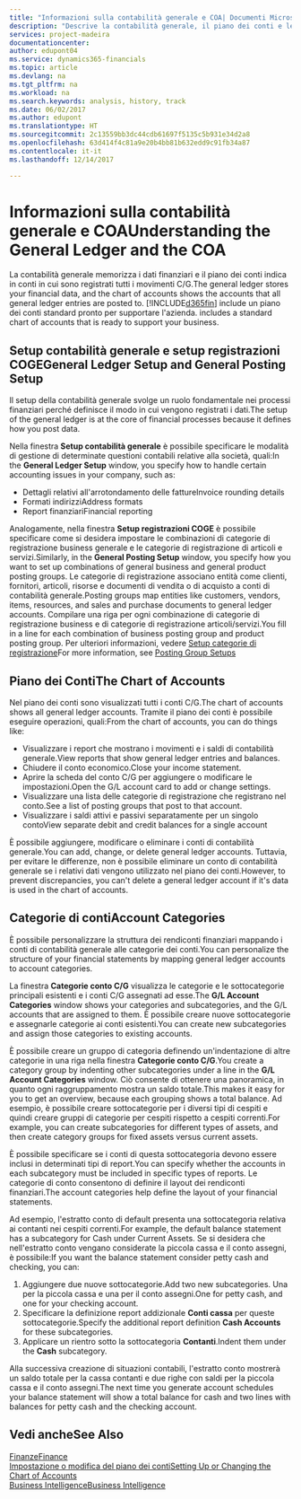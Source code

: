 ```yaml
---
title: "Informazioni sulla contabilità generale e COA| Documenti Microsoft"
description: "Descrive la contabilità generale, il piano dei conti e le categorie dei conti."
services: project-madeira
documentationcenter: 
author: edupont04
ms.service: dynamics365-financials
ms.topic: article
ms.devlang: na
ms.tgt_pltfrm: na
ms.workload: na
ms.search.keywords: analysis, history, track
ms.date: 06/02/2017
ms.author: edupont
ms.translationtype: HT
ms.sourcegitcommit: 2c13559bb3dc44cdb61697f5135c5b931e34d2a8
ms.openlocfilehash: 63d414f4c81a9e20b4bb81b632edd9c91fb34a87
ms.contentlocale: it-it
ms.lasthandoff: 12/14/2017

---
```

# <a name="understanding-the-general-ledger-and-the-coa"></a><span data-ttu-id="a975c-103">Informazioni sulla contabilità generale e COA</span><span class="sxs-lookup"><span data-stu-id="a975c-103">Understanding the General Ledger and the COA</span></span>
<span data-ttu-id="a975c-104">La contabilità generale memorizza i dati finanziari e il piano dei conti indica in conti in cui sono registrati tutti i movimenti C/G.</span><span class="sxs-lookup"><span data-stu-id="a975c-104">The general ledger stores your financial data, and the chart of accounts shows the accounts that all general ledger entries are posted to.</span></span> [!INCLUDE[d365fin](includes/d365fin_md.md)]<span data-ttu-id="a975c-105"> include un piano dei conti standard pronto per supportare l'azienda.</span><span class="sxs-lookup"><span data-stu-id="a975c-105"> includes a standard chart of accounts that is ready to support your business.</span></span>

## <a name="general-ledger-setup-and-general-posting-setup"></a><span data-ttu-id="a975c-106">Setup contabilità generale e setup registrazioni COGE</span><span class="sxs-lookup"><span data-stu-id="a975c-106">General Ledger Setup and General Posting Setup</span></span>
<span data-ttu-id="a975c-107">Il setup della contabilità generale svolge un ruolo fondamentale nei processi finanziari perché definisce il modo in cui vengono registrati i dati.</span><span class="sxs-lookup"><span data-stu-id="a975c-107">The setup of the general ledger is at the core of financial processes because it defines how you post data.</span></span>  

<span data-ttu-id="a975c-108">Nella finestra **Setup contabilità generale** è possibile specificare le modalità di gestione di determinate questioni contabili relative alla società, quali:</span><span class="sxs-lookup"><span data-stu-id="a975c-108">In the **General Ledger Setup** window, you specify how to handle certain accounting issues in your company, such as:</span></span>  

* <span data-ttu-id="a975c-109">Dettagli relativi all'arrotondamento delle fatture</span><span class="sxs-lookup"><span data-stu-id="a975c-109">Invoice rounding details</span></span>  
* <span data-ttu-id="a975c-110">Formati indirizzi</span><span class="sxs-lookup"><span data-stu-id="a975c-110">Address formats</span></span>  
* <span data-ttu-id="a975c-111">Report finanziari</span><span class="sxs-lookup"><span data-stu-id="a975c-111">Financial reporting</span></span>  

<span data-ttu-id="a975c-112">Analogamente, nella finestra **Setup registrazioni COGE** è possibile specificare come si desidera impostare le combinazioni di categorie di registrazione business generale e le categorie di registrazione di articoli e servizi.</span><span class="sxs-lookup"><span data-stu-id="a975c-112">Similarly, in the **General Posting Setup** window, you specify how you want to set up combinations of general business and general product posting groups.</span></span> <span data-ttu-id="a975c-113">Le categorie di registrazione associano entità come clienti, fornitori, articoli, risorse e documenti di vendita o di acquisto a conti di contabilità generale.</span><span class="sxs-lookup"><span data-stu-id="a975c-113">Posting groups map entities like customers, vendors, items, resources, and sales and purchase documents to general ledger accounts.</span></span> <span data-ttu-id="a975c-114">Compilare una riga per ogni combinazione di categorie di registrazione business e di categorie di registrazione articoli/servizi.</span><span class="sxs-lookup"><span data-stu-id="a975c-114">You fill in a line for each combination of business posting group and product posting group.</span></span> <span data-ttu-id="a975c-115">Per ulteriori informazioni, vedere [Setup categorie di registrazione](finance-posting-groups.md)</span><span class="sxs-lookup"><span data-stu-id="a975c-115">For more information, see [Posting Group Setups](finance-posting-groups.md)</span></span>  

## <a name="the-chart-of-accounts"></a><span data-ttu-id="a975c-116">Piano dei Conti</span><span class="sxs-lookup"><span data-stu-id="a975c-116">The Chart of Accounts</span></span>
<span data-ttu-id="a975c-117">Nel piano dei conti sono visualizzati tutti i conti C/G.</span><span class="sxs-lookup"><span data-stu-id="a975c-117">The chart of accounts shows all general ledger accounts.</span></span> <span data-ttu-id="a975c-118">Tramite il piano dei conti è possibile eseguire operazioni, quali:</span><span class="sxs-lookup"><span data-stu-id="a975c-118">From the chart of accounts, you can do things like:</span></span>  

* <span data-ttu-id="a975c-119">Visualizzare i report che mostrano i movimenti e i saldi di contabilità generale.</span><span class="sxs-lookup"><span data-stu-id="a975c-119">View reports that show general ledger entries and balances.</span></span>  
* <span data-ttu-id="a975c-120">Chiudere il conto economico.</span><span class="sxs-lookup"><span data-stu-id="a975c-120">Close your income statement.</span></span>  
* <span data-ttu-id="a975c-121">Aprire la scheda del conto C/G per aggiungere o modificare le impostazioni.</span><span class="sxs-lookup"><span data-stu-id="a975c-121">Open the G/L account card to add or change settings.</span></span>  
* <span data-ttu-id="a975c-122">Visualizzare una lista delle categorie di registrazione che registrano nel conto.</span><span class="sxs-lookup"><span data-stu-id="a975c-122">See a list of posting groups that post to that account.</span></span>
* <span data-ttu-id="a975c-123">Visualizzare i saldi attivi e passivi separatamente per un singolo conto</span><span class="sxs-lookup"><span data-stu-id="a975c-123">View separate debit and credit balances for a single account</span></span>  

<span data-ttu-id="a975c-124">È possibile aggiungere, modificare o eliminare i conti di contabilità generale.</span><span class="sxs-lookup"><span data-stu-id="a975c-124">You can add, change, or delete general ledger accounts.</span></span> <span data-ttu-id="a975c-125">Tuttavia, per evitare le differenze, non è possibile eliminare un conto di contabilità generale se i relativi dati vengono utilizzato nel piano dei conti.</span><span class="sxs-lookup"><span data-stu-id="a975c-125">However, to prevent discrepancies, you can't delete a general ledger account if it's data is used in the chart of accounts.</span></span>  

## <a name="account-categories"></a><span data-ttu-id="a975c-126">Categorie di conti</span><span class="sxs-lookup"><span data-stu-id="a975c-126">Account Categories</span></span>
<span data-ttu-id="a975c-127">È possibile personalizzare la struttura dei rendiconti finanziari mappando i conti di contabilità generale alle categorie dei conti.</span><span class="sxs-lookup"><span data-stu-id="a975c-127">You can personalize the structure of your financial statements by mapping general ledger accounts to account categories.</span></span>  

<span data-ttu-id="a975c-128">La finestra **Categorie conto C/G** visualizza le categorie e le sottocategorie principali esistenti e i conti C/G assegnati ad esse.</span><span class="sxs-lookup"><span data-stu-id="a975c-128">The **G/L Account Categories** window shows your categories and subcategories, and the G/L accounts that are assigned to them.</span></span> <span data-ttu-id="a975c-129">È possibile creare nuove sottocategorie e assegnarle categorie ai conti esistenti.</span><span class="sxs-lookup"><span data-stu-id="a975c-129">You can create new subcategories and assign those categories to existing accounts.</span></span>  

<span data-ttu-id="a975c-130">È possibile creare un gruppo di categoria definendo un'indentazione di altre categorie in una riga nella finestra **Categorie conto C/G**.</span><span class="sxs-lookup"><span data-stu-id="a975c-130">You create a category group by indenting other subcategories under a line in the **G/L Account Categories** window.</span></span> <span data-ttu-id="a975c-131">Ciò consente di ottenere una panoramica, in quanto ogni raggruppamento mostra un saldo totale.</span><span class="sxs-lookup"><span data-stu-id="a975c-131">This makes it easy for you to get an overview, because each grouping shows a total balance.</span></span> <span data-ttu-id="a975c-132">Ad esempio, è possibile creare sottocategorie per i diversi tipi di cespiti e quindi creare gruppi di categorie per cespiti rispetto a cespiti correnti.</span><span class="sxs-lookup"><span data-stu-id="a975c-132">For example, you can create subcategories for different types of assets, and then create category groups for fixed assets versus current assets.</span></span>  

<span data-ttu-id="a975c-133">È possibile specificare se i conti di questa sottocategoria devono essere inclusi in determinati tipi di report.</span><span class="sxs-lookup"><span data-stu-id="a975c-133">You can specify whether the accounts in each subcategory must be included in specific types of reports.</span></span> <span data-ttu-id="a975c-134">Le categorie di conto consentono di definire il layout dei rendiconti finanziari.</span><span class="sxs-lookup"><span data-stu-id="a975c-134">The account categories help define the layout of your financial statements.</span></span>  

<span data-ttu-id="a975c-135">Ad esempio, l'estratto conto di default presenta una sottocategoria relativa ai contanti nei cespiti correnti.</span><span class="sxs-lookup"><span data-stu-id="a975c-135">For example, the default balance statement has a subcategory for Cash under Current Assets.</span></span> <span data-ttu-id="a975c-136">Se si desidera che nell'estratto conto vengano considerate la piccola cassa e il conto assegni, è possibile:</span><span class="sxs-lookup"><span data-stu-id="a975c-136">If you want the balance statement consider petty cash and checking, you can:</span></span>  

1. <span data-ttu-id="a975c-137">Aggiungere due nuove sottocategorie.</span><span class="sxs-lookup"><span data-stu-id="a975c-137">Add two new subcategories.</span></span> <span data-ttu-id="a975c-138">Una per la piccola cassa e una per il conto assegni.</span><span class="sxs-lookup"><span data-stu-id="a975c-138">One for petty cash, and one for your checking account.</span></span>  
2. <span data-ttu-id="a975c-139">Specificare la definizione report addizionale **Conti cassa** per queste sottocategorie.</span><span class="sxs-lookup"><span data-stu-id="a975c-139">Specify the additional report definition **Cash Accounts** for these subcategories.</span></span>  
3. <span data-ttu-id="a975c-140">Applicare un rientro sotto la sottocategoria **Contanti**.</span><span class="sxs-lookup"><span data-stu-id="a975c-140">Indent them under the **Cash** subcategory.</span></span>  

<span data-ttu-id="a975c-141">Alla successiva creazione di situazioni contabili, l'estratto conto mostrerà un saldo totale per la cassa contanti e due righe con saldi per la piccola cassa e il conto assegni.</span><span class="sxs-lookup"><span data-stu-id="a975c-141">The next time you generate account schedules your balance statement will show a total balance for cash and two lines with balances for petty cash and the checking account.</span></span>  

## <a name="see-also"></a><span data-ttu-id="a975c-142">Vedi anche</span><span class="sxs-lookup"><span data-stu-id="a975c-142">See Also</span></span>
[<span data-ttu-id="a975c-143">Finanze</span><span class="sxs-lookup"><span data-stu-id="a975c-143">Finance</span></span>](finance.md)  
[<span data-ttu-id="a975c-144">Impostazione o modifica del piano dei conti</span><span class="sxs-lookup"><span data-stu-id="a975c-144">Setting Up or Changing the Chart of Accounts</span></span>](finance-setup-chart-accounts.md)  
[<span data-ttu-id="a975c-145">Business Intelligence</span><span class="sxs-lookup"><span data-stu-id="a975c-145">Business Intelligence</span></span>](bi.md)  

